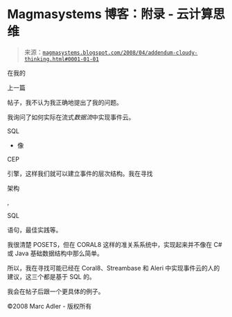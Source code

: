 <!--yml

分类：未分类

日期：2024-05-18 05:03:08

-->

# Magmasystems 博客：附录 - 云计算思维

> 来源：[`magmasystems.blogspot.com/2008/04/addendum-cloudy-thinking.html#0001-01-01`](http://magmasystems.blogspot.com/2008/04/addendum-cloudy-thinking.html#0001-01-01)

在我的

上一篇

帖子，我不认为我正确地提出了我的问题。

我询问了如何实际在流式*数据流*中实现事件云。

SQL

- 像

CEP

引擎，这样我们就可以建立事件的层次结构。我在寻找

架构

,

SQL

语句，最佳实践等。

我很清楚 POSETS，但在 CORAL8 这样的准关系系统中，实现起来并不像在 C#或 Java 基础数据结构中那么简单。

所以，我在寻找可能已经在 Coral8、Streambase 和 Aleri 中实现事件云的人的建议，这三个都是基于 SQL 的。

我会在帖子后跟一个更具体的例子。

©2008 Marc Adler - 版权所有
